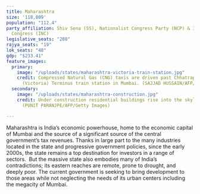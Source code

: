 ```yaml
---
title: Maharashtra
size: '118,809'
population: "112.4"
party_affiliation: Shiv Sena (SS), Nationalist Congress Party (NCP) & Indian National
  Congress (INC)
legislative_seats: "288"
rajya_seats: "19"
lok_seats: "48"
gdp: "$233.41"
feature_images:
  primary:
    image: "/uploads/states/maharashtra-victoria-train-station.jpg"
    credit: Compressed Natural Gas (CNG) taxis are driven past Chhatrapati Shivaji
      (Victoria) Terminus train station in Mumbai. (SAJJAD HUSSAIN/AFP/Getty Images)
  secondary:
    image: "/uploads/states/maharashtra-construction.jpg"
    credit: Under construction residential buildings rise into the skyline of Mumbai.
      (PUNIT PARANJPE/AFP/Getty Images)

---
```

Maharashtra is India’s economic powerhouse, home to the economic capital of Mumbai and the source of a significant source of the central government’s tax revenues. Thanks in large part to the many industries located in the state and progressive government policies, since the early 2000s, the state remains a top destination for investors in a range of sectors.  But the massive state also embodies many of India’s contradictions; its eastern reaches are remote, prone to drought, and deeply poor. The current government is seeking to bring development to those areas while not neglecting the needs of its urban centers including the megacity of Mumbai.
